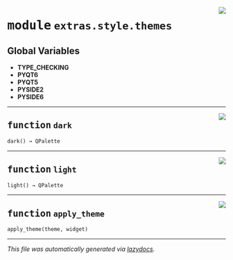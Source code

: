 <!-- markdownlint-disable -->

<a href="../../qtstrap/extras/style/themes.py#L0"><img align="right" style="float:right;" src="https://img.shields.io/badge/-source-cccccc?style=flat-square"></a>

# <kbd>module</kbd> `extras.style.themes`




**Global Variables**
---------------
- **TYPE_CHECKING**
- **PYQT6**
- **PYQT5**
- **PYSIDE2**
- **PYSIDE6**

---

<a href="../../qtstrap/extras/style/themes.py#L8"><img align="right" style="float:right;" src="https://img.shields.io/badge/-source-cccccc?style=flat-square"></a>

## <kbd>function</kbd> `dark`

```python
dark() → QPalette
```






---

<a href="../../qtstrap/extras/style/themes.py#L41"><img align="right" style="float:right;" src="https://img.shields.io/badge/-source-cccccc?style=flat-square"></a>

## <kbd>function</kbd> `light`

```python
light() → QPalette
```






---

<a href="../../qtstrap/extras/style/themes.py#L86"><img align="right" style="float:right;" src="https://img.shields.io/badge/-source-cccccc?style=flat-square"></a>

## <kbd>function</kbd> `apply_theme`

```python
apply_theme(theme, widget)
```








---

_This file was automatically generated via [lazydocs](https://github.com/ml-tooling/lazydocs)._
